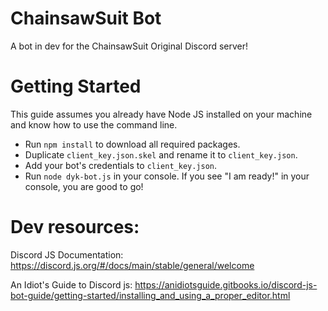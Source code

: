 # ChainsawSuit Bot

A bot in dev for the ChainsawSuit Original Discord server!

# Getting Started

This guide assumes you already have Node JS installed on your machine and know how to use the command line.

- Run `npm install` to download all required packages.
- Duplicate `client_key.json.skel` and rename it to `client_key.json`.
- Add your bot's credentials to  `client_key.json`.
- Run `node dyk-bot.js` in your console. If you see "I am ready!" in your console, you are good to go!

# Dev resources:

Discord JS Documentation:
https://discord.js.org/#/docs/main/stable/general/welcome

An Idiot's Guide to Discord js:
https://anidiotsguide.gitbooks.io/discord-js-bot-guide/getting-started/installing_and_using_a_proper_editor.html
